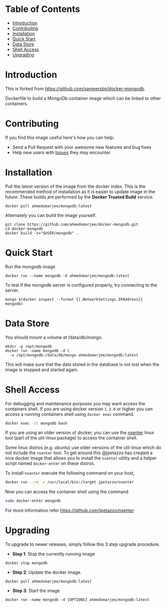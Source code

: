 # Table of Contents
- [Introduction](#introduction)
- [Contributing](#contributing)
- [Installation](#installation)
- [Quick Start](#quick-start)
- [Data Store](#data-store)
- [Shell Access](#shell-access)
- [Upgrading](#upgrading)

# Introduction
This is forked from https://github.com/sameersbn/docker-mongodb.

Dockerfile to build a MongoDb container image which can be linked to other containers.

# Contributing

If you find this image useful here's how you can help:

- Send a Pull Request with your awesome new features and bug fixes
- Help new users with [Issues](https://github.com/ahmedomarjee/docker-mongodb/issues) they may encounter

# Installation

Pull the latest version of the image from the docker index. This is the recommended method of installation as it is easier to update image in the future. These builds are performed by the **Docker Trusted Build** service.

```
docker pull ahmedomarjee/mongodb:latest
```

Alternately you can build the image yourself.

```
git clone https://github.com/ahmedomarjee/docker-mongodb.git
cd docker-mongodb
docker build -t="$USER/mongodb" .
```

# Quick Start
Run the mongodb image

```
docker run --name mongodb -d ahmedomarjee/mongodb:latest
```

To test if the mongodb server is configured properly, try connecting to the server.

```
mongo $(docker inspect --format {{.NetworkSettings.IPAddress}} mongodb)
```

# Data Store
You should mount a volume at /data/db/mongo.

```
mkdir -p /opt/mongodb
docker run -name mongodb -d \
  -v /opt/mongodb:/data/db/mongo ahmedomarjee/mongodb:latest
```

This will make sure that the data stored in the database is not lost when the image is stopped and started again.

# Shell Access

For debugging and maintenance purposes you may want access the containers shell. If you are using docker version `1.3.0` or higher you can access a running containers shell using `docker exec` command.

```bash
docker exec -it mongodb bash
```

If you are using an older version of docker, you can use the [nsenter](http://man7.org/linux/man-pages/man1/nsenter.1.html) linux tool (part of the util-linux package) to access the container shell.

Some linux distros (e.g. ubuntu) use older versions of the util-linux which do not include the `nsenter` tool. To get around this @jpetazzo has created a nice docker image that allows you to install the `nsenter` utility and a helper script named `docker-enter` on these distros.

To install `nsenter` execute the following command on your host,

```bash
docker run --rm -v /usr/local/bin:/target jpetazzo/nsenter
```

Now you can access the container shell using the command

```bash
sudo docker-enter mongodb
```

For more information refer https://github.com/jpetazzo/nsenter

# Upgrading

To upgrade to newer releases, simply follow this 3 step upgrade procedure.

- **Step 1**: Stop the currently running image

```
docker stop mongodb
```

- **Step 2**: Update the docker image.

```
docker pull ahmedomarjee/mongodb:latest
```

- **Step 3**: Start the image

```
docker run -name mongodb -d [OPTIONS] ahmedomarjee/mongodb:latest
```
